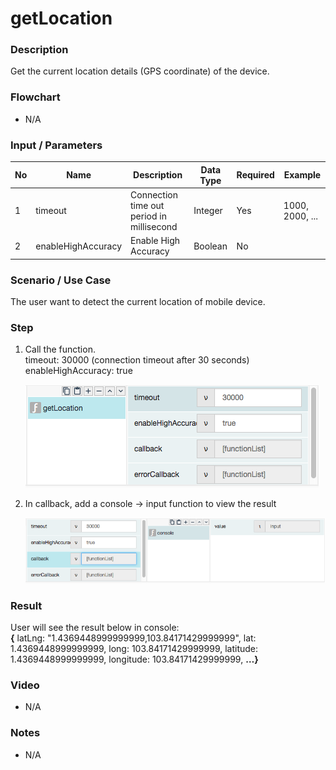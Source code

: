 # getLocation

### Description

Get the current location details (GPS coordinate) of the device.

### Flowchart

- N/A

### Input / Parameters

| No | Name | Description | Data Type | Required | Example |
| ------ | ------ | ------ |------ | ------ | ------ |
| 1 | timeout | Connection time out period in millisecond | Integer | Yes | 1000, 2000, ...
| 2 | enableHighAccuracy | Enable High Accuracy | Boolean | No |

### Scenario / Use Case

The user want to detect the current location of mobile device.

### Step

1. Call the function. <br />
    timeout: 30000 (connection timeout after 30 seconds)
    enableHighAccuracy: true

    ![](getLocation1.png?raw=true)
    
2. In callback, add a console -> input function to view the result

    ![](getLocation2.png?raw=true)
    
### Result

User will see the result below in console: <br />
__{__ latLng: "1.4369448999999999,103.84171429999999", lat: 1.4369448999999999, long: 103.84171429999999, latitude: 1.4369448999999999, longitude: 103.84171429999999, __…}__

### Video

- N/A
<!--[![Video](http://i.imgur.com/Ot5DWAW.png)](https://youtu.be/StTqXEQ2l-Y?t=35s)-->

### Notes

- N/A